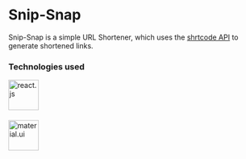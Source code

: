 # Snip-Snap

Snip-Snap is a simple URL Shortener, which uses the [shrtcode API](https://shrtco.de/docs/) to generate shortened links. 

### Technologies used

<p align="left">
    <a href="https://reactjs.org/" target="_blank">
        <img src="https://upload.wikimedia.org/wikipedia/commons/a/a7/React-icon.svg" alt="react.js" width="60" height="60"/>
		<h4>
		</h4>
		<a href="https://mui.com/" target="_blank">
        <img src="https://cdn.worldvectorlogo.com/logos/material-ui.svg" alt="material.ui" width="60" height="60"/></a>
	</p>
